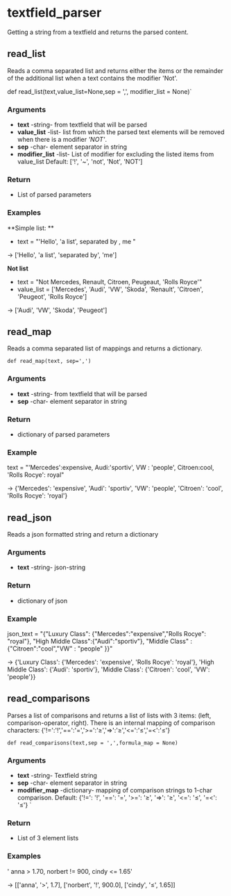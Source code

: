 # textfield_parser
Getting a string from a textfield and returns the parsed content.  

## read_list
Reads a comma separated list and returns either the items or the remainder of the additional list when a text contains the modifier 'Not'. 

def read_list(text,value_list=None,sep = ',', modifier_list = None)`


### Arguments 

* **text** -string- from textfield that will be parsed
* **value_list** -list- list from which the parsed text elements will be removed when there is a modifier *'NOT'*. 
* **sep** -char- element separator in string
* **modifier_list** -list- List of modifier for excluding the listed items from value_list
Default: ['!', '~', 'not', 'Not', 'NOT']

### Return
* List of parsed parameters


### Examples

**Simple list: **

* text = "'Hello', 'a list', separated by , me "  

-> ['Hello', 'a list', 'separated by', 'me']

**Not list**

* text = "Not Mercedes, Renault, Citroen, Peugeaut, 'Rolls Royce'" 
* value_list = ['Mercedes', 'Audi', 'VW', 'Skoda', 'Renault', 'Citroen', 'Peugeot', 'Rolls Royce']

-> ['Audi', 'VW', 'Skoda', 'Peugeot'] 
 

## read_map
Reads a comma separated list of mappings and returns a dictionary. 

`def read_map(text, sep=',')`

### Arguments
* **text** -string- from textfield that will be parsed
* **sep** -char- element separator in string

### Return
* dictionary of parsed parameters

### Example
text = "'Mercedes':expensive, Audi:'sportiv', VW : 'people', Citroen:cool, 'Rolls Rocye': royal"

-> {'Mercedes': 'expensive', 'Audi': 'sportiv', 'VW': 'people', 'Citroen': 'cool', 'Rolls Rocye': 'royal'}

## read_json
Reads a json formatted string and return a dictionary 

### Arguments
* **text** -string- json-string

### Return
* dictionary of json

### Example
json_text = "{\"Luxury Class\": {\"Mercedes\":\"expensive\",\"Rolls Rocye\": \"royal\"}, \"High Middle Class\":{\"Audi\":\"sportiv\"}, \"Middle Class\" : {\"Citroen\":\"cool\",\"VW\" : \"people\" }}"

-> {'Luxury Class': {'Mercedes': 'expensive', 'Rolls Rocye': 'royal'}, 'High Middle Class': {'Audi': 'sportiv'}, 'Middle Class': {'Citroen': 'cool', 'VW': 'people'}}

## read_comparisons
Parses a list of comparisons and returns a list of lists with 3 items: (left, comparison-operator, right). There is an internal mapping of comparison characters: {'!=':'!','==':'=','>=':'≥','=>':'≥','<=':'≤','=<':'≤'} 

`def read_comparisons(text,sep = ',',formula_map = None)`

### Arguments
* **text** -string- Textfield string
* **sep** -char- element separator in string
* **modifier_map** -dictionary- mapping of comparison strings to 1-char comparison. 
Default: {'!=': '!', '==': '=', '>=': '≥', '=>': '≥', '<=': '≤', '=<': '≤'}
`

### Return
* List of 3 element lists

### Examples

' anna > 1.70, norbert != 900, cindy <= 1.65' 

-> [['anna', '>', 1.7], ['norbert', '!', 900.0], ['cindy', '≤', 1.65]]



